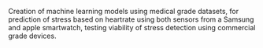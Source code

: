Creation of machine learning models using medical grade datasets, for prediction of stress based on heartrate using both sensors from a Samsung and apple smartwatch, testing viability of stress detection using commercial grade devices.
